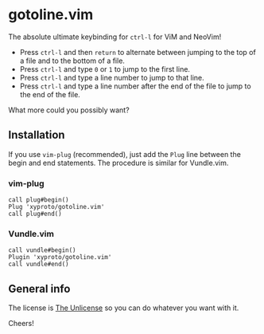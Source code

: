 # gotoline.vim

The absolute ultimate keybinding for `ctrl-l` for ViM and NeoVim!

* Press `ctrl-l` and then `return` to alternate between jumping to the top of a file and to the bottom of a file.
* Press `ctrl-l` and type `0` or `1` to jump to the first line.
* Press `ctrl-l` and type a line number to jump to that line.
* Press `ctrl-l` and type a line number after the end of the file to jump to the end of the file.

What more could you possibly want?

## Installation

If you use `vim-plug` (recommended), just add the `Plug` line between the begin and end statements.
The procedure is similar for Vundle.vim.

### vim-plug

    call plug#begin()
    Plug 'xyproto/gotoline.vim'
    call plug#end()

### Vundle.vim

    call vundle#begin()
    Plugin 'xyproto/gotoline.vim'
    call vundle#end()

## General info

The license is [The Unlicense](https://choosealicense.com/licenses/unlicense/) so you can do whatever you want with it.

Cheers!
